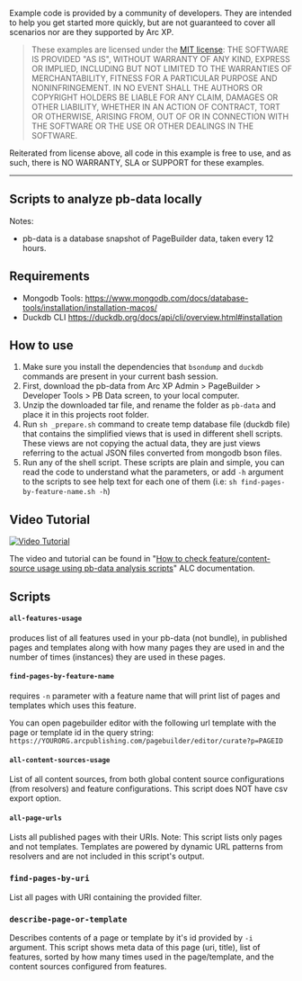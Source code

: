 Example code is provided by a community of developers. They are intended to help you get started more quickly, but are not guaranteed to cover all scenarios nor are they supported by Arc XP.

> These examples are licensed under the [MIT license](https://mit-license.org/): THE SOFTWARE IS PROVIDED "AS IS", WITHOUT WARRANTY OF ANY KIND, EXPRESS OR IMPLIED, INCLUDING BUT NOT LIMITED TO THE WARRANTIES OF MERCHANTABILITY, FITNESS FOR A PARTICULAR PURPOSE AND NONINFRINGEMENT. IN NO EVENT SHALL THE AUTHORS OR COPYRIGHT HOLDERS BE LIABLE FOR ANY CLAIM, DAMAGES OR OTHER LIABILITY, WHETHER IN AN ACTION OF CONTRACT, TORT OR OTHERWISE, ARISING FROM, OUT OF OR IN CONNECTION WITH THE SOFTWARE OR THE USE OR OTHER DEALINGS IN THE SOFTWARE.

Reiterated from license above, all code in this example is free to use, and as such, there is NO WARRANTY, SLA or SUPPORT for these examples.

----


## Scripts to analyze pb-data locally

Notes:
- pb-data is a database snapshot of PageBuilder data, taken every 12 hours.


## Requirements

- Mongodb Tools: https://www.mongodb.com/docs/database-tools/installation/installation-macos/
- Duckdb CLI https://duckdb.org/docs/api/cli/overview.html#installation


## How to use

1. Make sure you install the dependencies that `bsondump` and `duckdb` commands are present in your current bash session.
2. First, download the pb-data from Arc XP Admin > PageBuilder > Developer Tools > PB Data screen, to your local computer.
3. Unzip the downloaded tar file, and rename the folder as `pb-data` and place it in this projects root folder.
4. Run `sh _prepare.sh` command to create temp database file (duckdb file) that contains the simplified views that is used in different shell scripts. These views are not copying the actual data, they are just views referring to the actual JSON files converted from mongodb bson files.
5. Run any of the shell script. These scripts are plain and simple, you can read the code to understand what the parameters, or add `-h` argument to the scripts to see help text for each one of them (i.e: `sh find-pages-by-feature-name.sh -h`)


## Video Tutorial

[![Video Tutorial](https://img.youtube.com/vi/Sy3FjQv73VM/0.jpg)](https://www.youtube.com/watch?v=Sy3FjQv73VM)

The video and tutorial can be found in "[How to check feature/content-source usage using pb-data analysis scripts](https://docs.arcxp.com/alc/en/how-to-check-feature-content-source-usage-using-pb-data-analysis-scripts?id=kb_article_view&sys_kb_id=b5ee6257c3f2ca50a046930a05013129#mcetoc_1i0qpofi99f)" ALC documentation.


## Scripts

#### `all-features-usage`
produces list of all features used in your pb-data (not bundle), in published pages and templates along with how many pages they are used in and the number of times (instances) they are used in these pages.

#### `find-pages-by-feature-name`
requires `-n` parameter with a feature name that will print list of pages and templates which uses this feature.

You can open pagebuilder editor with the following url template with the page or template id in the query string: `https://YOURORG.arcpublishing.com/pagebuilder/editor/curate?p=PAGEID`

#### `all-content-sources-usage`
List of all content sources, from both global content source configurations (from resolvers) and feature configurations.
This script does NOT have csv export option.

#### `all-page-urls`
Lists all published pages with their URIs.
Note: This script lists only pages and not templates. Templates are powered by dynamic URL patterns from resolvers and are not included in this script's output.

### `find-pages-by-uri`
List all pages with URI containing the provided filter.

### `describe-page-or-template`
Describes contents of a page or template by it's id provided by `-i` argument.
This script shows meta data of this page (uri, title), list of features, sorted by how many times used in the page/template, and the content sources configured from features.
